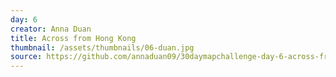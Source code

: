 ```yaml
---
day: 6
creator: Anna Duan
title: Across from Hong Kong
thumbnail: /assets/thumbnails/06-duan.jpg
source: https://github.com/annaduan09/30daymapchallenge-day-6-across-from-hong-kong
---
```

